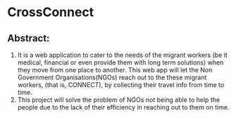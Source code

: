 # CrossConnect

## Abstract:
1. It is a web application to cater to the needs of the migrant workers (be it medical, financial or even provide them with long term solutions) when they move from one place to another. This web app will let the Non Government Organisations(NGOs) reach out to the these migrant workers, (that is, CONNECT), by collecting their travel info from time to time.
2. This project will solve the problem of NGOs not being able to help the people due to the lack of their efficiency in reaching out to them on time.
